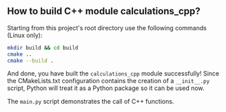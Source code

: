 ## How to build C++ module calculations_cpp?

Starting from this project's root directory use the following commands (Linux only):

```bash
mkdir build && cd build
cmake ..
cmake --build .
```

And done, you have built the `calculations_cpp` module successfully!
Since the CMakeLists.txt configuration contains the creation of a `__init__.py` script, Python will treat it as a Python package so it can be used now.

The `main.py` script demonstrates the call of C++ functions.
